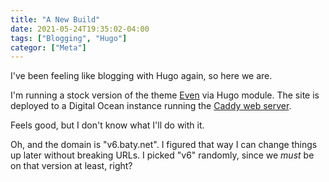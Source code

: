 ```yaml
---
title: "A New Build"
date: 2021-05-24T19:35:02-04:00
tags: ["Blogging", "Hugo"]
categor: ["Meta"]
---
```


I've been feeling like blogging with Hugo again, so here we are.

I'm running a stock version of the theme [Even](https://github.com/olOwOlo/hugo-theme-even) via Hugo module. The site is deployed to a Digital Ocean instance running the [Caddy web server](https://caddyserver.com).

Feels good, but I don't know what I'll do with it.

Oh, and the domain is "v6.baty.net". I figured that way I can change things up later without breaking URLs. I picked "v6" randomly, since we _must_ be on that version at least, right?
